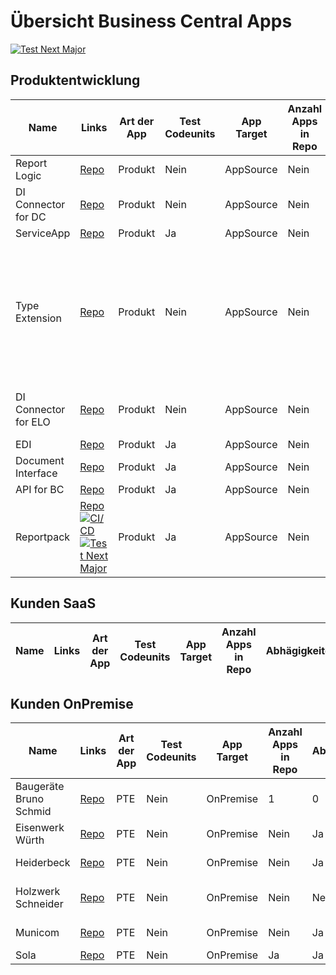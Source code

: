 # Übersicht Business Central Apps

[![ Test Next Major](https://github.com/abilitygmbh/36487-ABILITY-GMBH-ERP-ABILITY.Reportpack-ISV/actions/workflows/NextMajor.yaml/badge.svg)](https://github.com/abilitygmbh/36487-ABILITY-GMBH-ERP-ABILITY.Reportpack-ISV/actions/workflows/NextMajor.yaml)

## Produktentwicklung

| Name                 | Links                                                                                                                                                                                                                                                                                                                                                                                                                                                                                                                                                                                          | Art der App | Test Codeunits | App Target | Anzahl Apps in Repo | Abhägigkeiten | Module                                                                                                                    | Sonstige Infos                      |
| -------------------- | ---------------------------------------------------------------------------------------------------------------------------------------------------------------------------------------------------------------------------------------------------------------------------------------------------------------------------------------------------------------------------------------------------------------------------------------------------------------------------------------------------------------------------------------------------------------------------------------------- | ----------- | -------------- | ---------- | ------------------- | ------------- | ------------------------------------------------------------------------------------------------------------------------- | ----------------------------------- |
| Report Logic         | [Repo](https://github.com/abilitygmbh/36487-ABILITY-GMBH-ERP-ABILITY.ReportLogic-ISV.git)                                                                                                                                                                                                                                                                                                                                                                                                                                                                                                      | Produkt     | Nein           | AppSource  | Nein                | Nein          |
| DI Connector for DC  | [Repo](https://github.com/abilitygmbh/36487-ABILITY-GMBH-ERP-BC-ISV-DI-Connector-for-Document-Capture.git)                                                                                                                                                                                                                                                                                                                                                                                                                                                                                     | Produkt     | Nein           | AppSource  | Nein                | Ja            | Continia Document                                                                                                         | Capture, ABILITY.Document Interface |
| ServiceApp           | [Repo](https://github.com/abilitygmbh/36487-ABILITY-GMBH-ERP-ISV-Ability-ServiceApp.git)                                                                                                                                                                                                                                                                                                                                                                                                                                                                                                       | Produkt     | Ja             | AppSource  | Nein                | Nein          |
| Type Extension       | [Repo](https://github.com/abilitygmbh/36487-ABILITY-GMBH-ERP-BC-ISV-TYPE-EXTENSION.git)                                                                                                                                                                                                                                                                                                                                                                                                                                                                                                        | Produkt     | Nein           | AppSource  | Nein                | Ja            | Continia Document Capture, ABILITY.Document Interface, ABILITY.DI Connector for Document Capture, ABILITY.Connect for ELO |
| DI Connector for ELO | [Repo](https://github.com/abilitygmbh/36487-ABILITY-GMBH-ERP-BC-ISV-DI-Connector-for-ELO.git)                                                                                                                                                                                                                                                                                                                                                                                                                                                                                                  | Produkt     | Nein           | AppSource  | Nein                | Ja            | ABILITY.Document Interface, ABILITY.Connect for ELO                                                                       |
| EDI                  | [Repo](https://github.com/abilitygmbh/36487-ABILITY-GMBH-ERP-ABILITY.EDI-ISV.git)                                                                                                                                                                                                                                                                                                                                                                                                                                                                                                              | Produkt     | Ja             | AppSource  | Nein                | Nein          |
| Document Interface   | [Repo](https://github.com/abilitygmbh/36487-ABILITY-GMBH-ERP-ISV-Ability-Document-Interface.git)                                                                                                                                                                                                                                                                                                                                                                                                                                                                                               | Produkt     | Ja             | AppSource  | Nein                | Nein          |
| API for BC           | [Repo](https://github.com/abilitygmbh/36487-ABILITY-GMBH-ERP-ABILITY.API-for-BC-ISV.git)                                                                                                                                                                                                                                                                                                                                                                                                                                                                                                       | Produkt     | Ja             | AppSource  | Nein                | Nein          |
| Reportpack           | [Repo](https://github.com/abilitygmbh/36487-ABILITY-GMBH-ERP-ABILITY.Reportpack-ISV.git)[![ CI/CD](https://github.com/abilitygmbh/36487-ABILITY-GMBH-ERP-ABILITY.Reportpack-ISV/actions/workflows/CICD.yaml/badge.svg)](https://github.com/abilitygmbh/36487-ABILITY-GMBH-ERP-ABILITY.Reportpack-ISV/actions/workflows/CICD.yaml)[![ Test Next Major](https://github.com/abilitygmbh/36487-ABILITY-GMBH-ERP-ABILITY.Reportpack-ISV/actions/workflows/NextMajor.yaml/badge.svg)](https://github.com/abilitygmbh/36487-ABILITY-GMBH-ERP-ABILITY.Reportpack-ISV/actions/workflows/NextMajor.yaml) | Produkt     | Ja             | AppSource  | Nein                | Ja            | ForNAV                                                                                                                    |

## Kunden SaaS

| Name | Links | Art der App | Test Codeunits | App Target | Anzahl Apps in Repo | Abhägigkeiten | Module | Sonstige Infos |
| ---- | ----- | ----------- | -------------- | ---------- | ------------------- | ------------- | ------ | -------------- |

## Kunden OnPremise

| Name                   | Links                                                                             | Art der App | Test Codeunits | App Target | Anzahl Apps in Repo | Abhägigkeiten | Module                     | Sonstige Infos      |
| ---------------------- | --------------------------------------------------------------------------------- | ----------- | -------------- | ---------- | ------------------- | ------------- | -------------------------- | ------------------- |
| Baugeräte Bruno Schmid | [Repo](https://github.com/abilitygmbh/57274-BAUGERAETE-BRUNO-SCHMID-ERP-BC15.git) | PTE         | Nein           | OnPremise  | 1                   | 0             |
| Eisenwerk Würth        | [Repo](https://github.com/abilitygmbh/57554-EISENWERK-WUERTH-GMBH-ERP-BC.git)     | PTE         | Nein           | OnPremise  | Nein                | Ja            |                            |
| Heiderbeck             | [Repo](https://github.com/abilitygmbh/57709-Heiderbeck-ERP-BC.git)                | PTE         | Nein           | OnPremise  | Nein                | Ja            | ABILITY.Document Interface |
| Holzwerk Schneider     | [Repo](https://github.com/abilitygmbh/57741-Holzwerk-Schneider-ERP-BC22.git)      | PTE         | Nein           | OnPremise  | Nein                | Nein          |                            | Kunden Azure DevOps |
| Municom                | [Repo](https://github.com/abilitygmbh/37298-MUNICOM-ERP-BC.git)                   | PTE         | Nein           | OnPremise  | Nein                | Ja            | ABILITY.Document Interface |
| Sola                   | [Repo](https://github.com/abilitygmbh/49992-SOLA-ERP-BC14-Sola-MainExtension.git) | PTE         | Nein           | OnPremise  | Ja                  | Ja            | Continia Opplus            | Bitbucket           |
